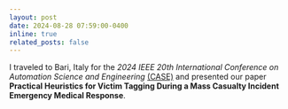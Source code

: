 ```yaml
---
layout: post
date: 2024-08-28 07:59:00-0400
inline: true
related_posts: false
---
```


I traveled to Bari, Italy for the _2024 IEEE 20th International Conference on Automation Science and Engineering_ [(CASE)](https://2024.ieeecase.org/) and presented our paper **Practical Heuristics for Victim Tagging During a Mass Casualty Incident Emergency Medical Response**. 
